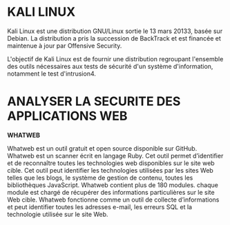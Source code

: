 # KALI LINUX  

Kali Linux est une distribution GNU/Linux sortie le 13 mars 20133, basée sur Debian. La distribution a pris la succession de BackTrack et est financée et maintenue à jour par Offensive Security.

L'objectif de Kali Linux est de fournir une distribution regroupant l'ensemble des outils nécessaires aux tests de sécurité d'un système d'information, notamment le test d'intrusion4. 


# ANALYSER LA SECURITE DES APPLICATIONS WEB  

__WHATWEB__    

Whatweb est un outil gratuit et open source disponible sur GitHub. Whatweb est un scanner écrit en langage Ruby. Cet outil permet d’identifier et de reconnaître toutes les technologies web disponibles sur le site web cible. Cet outil peut identifier les technologies utilisées par les sites Web telles que les blogs, le système de gestion de contenu, toutes les bibliothèques JavaScript. Whatweb contient plus de 180 modules. chaque module est chargé de récupérer des informations particulières sur le site Web cible. Whatweb fonctionne comme un outil de collecte d’informations et peut identifier toutes les adresses e-mail, les erreurs SQL et la technologie utilisée sur le site Web.
